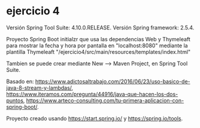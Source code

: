 # ejercicio 4

Versión Spring Tool Suite: 4.10.0.RELEASE.
Versión Spring framework: 2.5.4.

Proyecto Spring Boot initialzr que usa las dependencias Web y Thymeleaft
para mostrar la fecha y hora por pantalla en "localhost:8080"
mediante la plantilla Thymeleaft "/ejercicio4/src/main/resources/templates/index.html"

Tambien se puede crear mediante New --> Maven Project, en Spring Tool Suite.

Basado en: https://www.adictosaltrabajo.com/2016/06/23/uso-basico-de-java-8-stream-y-lambdas/,
https://www.iteramos.com/pregunta/44916/java-que-hacen-los-dos-puntos,
https://www.arteco-consulting.com/tu-primera-aplicacion-con-spring-boot/.

Proyecto creado usando https://start.spring.io/ y https://spring.io/tools. 
